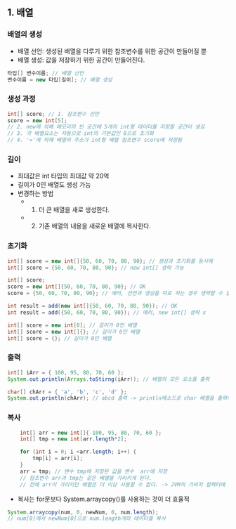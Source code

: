 ## 1. 배열

### 배열의 생성
- 배열 선언: 생성된 배열을 다루기 위한 참조변수를 위한 공간이 만들어질 뿐
- 배열 생성: 값을 저장하기 위한 공간이 만들어진다.

```java
타입[] 변수이름; // 배열 선언
변수이름 = new 타입[길이]; // 배열 생성
```

### 생성 과정
```java
int[] score; // 1. 참조변수 선언
score = new int[5]; 
// 2. new에 의해 메모리의 빈 공간에 5개의 int형 데이터를 저장할 공간이 생김
// 3. 각 배열요소는 자동으로 int의 기본값인 0으로 초기화
// 4. '='에 의해 배열의 주소가 int형 배열 참조변수 score에 저장됨
```

### 길이
- 최대값은 int 타입의 최대값 약 20억
- 길이가 0인 배열도 생성 가능
- 변경하는 방법
    - 1. 더 큰 배열을 새로 생성한다.
    - 2. 기존 배열의 내용을 새로운 배열에 복사한다.

### 초기화
```java
int[] score = new int[]{50, 60, 70, 80, 90}; // 생성과 초기화를 동시에
int[] score = {50, 60, 70, 80, 90}; // new int[] 생략 가능

int[] score;
score = new int[]{50, 60, 70, 80, 90}; // OK
score = {50, 60, 70, 80, 90}; // 에러, 선언과 생성을 따로 하는 경우 생략할 수 없다.

int result = add(new int[]{50, 60, 70, 80, 90}); // OK
int result = add({50, 60, 70, 80, 90}); // 에러, new int[] 생략 x

int[] score = new int[0]; // 길이가 0인 배열
int[] score = new int[]{}; // 길이가 0인 배열
int[] score = {}; // 길이가 0인 배열
```

### 출력 
```java
int[] iArr = { 100, 95, 80, 70, 60 };
System.out.println(Arrays.toStirng(iArr)); // 배열의 모든 요소를 출력

char[] chArr = { 'a', 'b', 'c', 'd' };
System.out.println(chArr); // abcd 출력 -> println메소드로 char 배열을 출력하면 각 요소가 구분자 없이 그대로 출력된다.
```

### 복사
```java
    int[] arr = new int[]{ 100, 95, 80, 70, 60 };
    int[] tmp = new int[arr.length*2];

    for (int i = 0; i <arr.length; i++) {
        tmp[i] = arr[i];
    }
    arr = tmp; // 변수 tmp에 저장된 값을 변수  arr에 저장
    // 참조변수 arr과 tmp는 같은 배열을 가리키게 된다.
    // 전에 arr이 가리키던 배열은 더 이상 사용할 수 없다. -> JVM의 가비지 컬렉터에 의해 자동적으로 메모리에서 제거
```

- 복사는 for문보다 System.arraycopy()를 사용하는 것이 더 효율적
```java
System.arraycopy(num, 0, newNum, 0, num.length);
// num[0]에서 newNum[0]으로 num.length개의 데이터를 복사
```